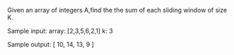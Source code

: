Given ​​an​​ array​​ of​​ integers​​ A,​​find​​ the​​ the​​ sum​​ of​​ each​​ sliding​​ window of​​ size​ ​K.

Sample input:
array: [2,3,5,6,2,1]
k: 3

Sample output:
[ 10, 14, 13, 9 ]
